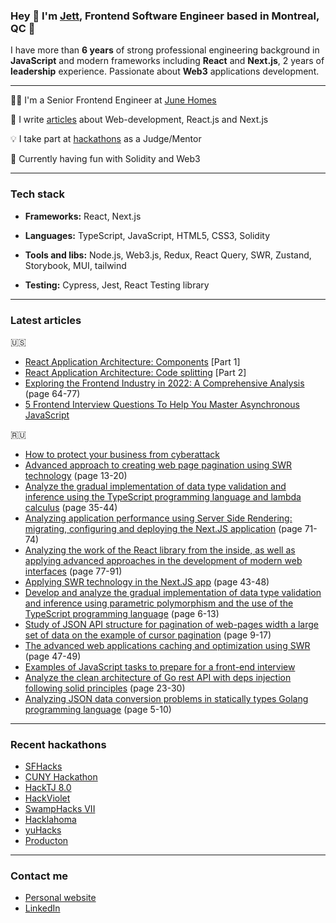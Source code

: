 ### Hey 👋 I'm [Jett](https://jett.software), Frontend Software Engineer based in Montreal, QC 🍂
I have more than <strong>6 years</strong> of strong professional engineering background in <strong>JavaScript</strong> and modern frameworks including <strong>React</strong> and <strong>Next.js</strong>, 2 years of <strong>leadership</strong> experience. Passionate about <strong>Web3</strong> applications development.

<hr />

👨‍💻 I'm a Senior Frontend Engineer at [June Homes](https://junehomes.com)

🔭 I write [articles](#articles) about Web-development, React.js and Next.js

💡 I take part at [hackathons](#hacks) as a Judge/Mentor

🌱 Currently having fun with Solidity and Web3

<hr />

### Tech stack

- <strong>Frameworks:</strong> React, Next.js

- <strong>Languages:</strong> TypeScript, JavaScript, HTML5, CSS3, Solidity

- <strong>Tools and libs:</strong> Node.js, Web3.js, Redux, React Query, SWR, Zustand, Storybook, MUI, tailwind

- <strong>Testing:</strong> Cypress, Jest, React Testing library

<hr id='articles'/>

### Latest articles

🇺🇸
- [React Application Architecture: Components](https://hackernoon.com/react-application-architecture-components-part-1-1w1l340n) [Part 1]
- [React Application Architecture: Code splitting](https://hackernoon.com/react-application-architecture-code-splitting-part-2-pmb35ii) [Part 2]
- [Exploring the Frontend Industry in 2022: A Comprehensive Analysis](https://www.europe-science.com/wp-content/uploads/2023/02/Sciences-of-Europe-No-110-2023.pdf) (page 64-77)
- [5 Frontend Interview Questions To Help You Master Asynchronous JavaScript](https://javascript.plainenglish.io/5-frontend-interview-questions-to-help-you-master-asynchronous-javascript-3339d0f89fdc?gi=c77c82c90f89)

🇷🇺
- [How to protect your business from cyberattack](https://delovoymir.biz/kak-zaschitit-svoy-biznes-ot-kiberataki.html)
- [Advanced approach to creating web page pagination using SWR technology](https://naukaip.ru/wp-content/uploads/2021/09/MK-1179.pdf) (page 13-20)
- [Analyze the gradual implementation of data type validation and inference using the TypeScript programming language and lambda calculus](https://www.europe-science.com/wp-content/uploads/2021/09/Sciences-of-Europe-No-78-2021-Vol.-1.pdf) (page 35-44)
- [Analyzing application performance using Server Side Rendering: migrating, configuring and deploying the Next.JS application](https://www.europe-science.com/wp-content/uploads/2021/08/Sciences-of-Europe-No-76-2021-Vol.-1.pdf) (page 71-74)
- [Analyzing the work of the React library from the inside, as well as applying advanced approaches in the development of modern web interfaces](https://naukaip.ru/wp-content/uploads/2021/10/МК-1211.pdf) (page 77-91)
- [Applying SWR technology in the Next.JS app](https://scientificmagazine.ru/images/PDF/2021/60/Nauchnyj-zhurnal-5-60-.pdf) (page 43-48)
- [Develop and analyze the gradual implementation of data type validation and inference using parametric polymorphism and the use of the TypeScript programming language](https://internationalconference.ru/images/PDF/2021/73/EUROPEAN_RESEARCH-5-73-.pdf) (page 6-13)
- [Study of JSON API structure for pagination of web-pages width a large set of data on the example of cursor pagination](https://scientific-conference.com/images/PDF/2021/82/International_scientific_review-6-82-ISBN-.pdf) (page 9-17)
- [The advanced web applications caching and optimization using SWR](https://www.europe-science.com/wp-content/uploads/2021/07/Sciences-of-Europe-No-73-2021-Vol-1.pdf) (page 47-49)
- [Examples of JavaScript tasks to prepare for a front-end interview](https://tproger.ru/articles/primery-zadach-po-javascript-dlja-podgotovki-dzhuna-k-sobesedovaniju-po-frontendu/)
- [Analyze the clean architecture of Go rest API with deps injection following solid principles](https://ipi1.ru/homepage/images/PDF/2021/166/PSME-9-166-.pdf) (page 23-30)
- [Analyzing JSON data conversion problems in statically types Golang programming language](https://scienceproblems.ru/images/PDF/2021/66/pn-7-66-.pdf) (page 5-10)

<hr id='hacks'/>

### Recent hackathons

- [SFHacks](https://sf-hacks.devpost.com/)
- [CUNY Hackathon](https://the-cuny-hackathon-2021.devpost.com)
- [HackTJ 8.0](https://hacktj2021.devpost.com/)
- [HackViolet](https://hackviolet.devpost.com/)
- [SwampHacks VII](https://swamphacks-vii.devpost.com/)
- [Hacklahoma](https://hacklahoma21.devpost.com/)
- [yuHacks](https://yuhacks2021.devpost.com)
- [Producton](https://producton.online/eng)

<hr />

### Contact me
- [Personal website](https://jett.software)
- [LinkedIn](https://www.linkedin.com/in/jettlove)
